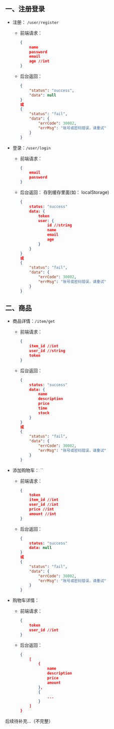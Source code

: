 ## 一、注册登录

- 注册： `/user/register`

  - 前端请求：

    ```json
    {
        name
        password
        email
        age //int
    }
    ```

  - 后台返回：

    ```json
    {
        "status": "success",
        "data": null
    }
    或
    {
        "status": "fail",
        "data": {
            "errCode": 30002,
            "errMsg": "账号或密码错误，请重试"
        }
    }
    ```

- 登录：`/user/login`

  - 前端请求：

    ```json
    {
        email
        password
    }
    ```

  - 后台返回： 存到缓存里面(如： localStorage)

    ```json
    {
        status: "success"
        data: {
        	token 
            user: {
    			id //string
                name
                email
                age
            }
    	}
    } 
    或
    {
        "status": "fail",
        "data": {
            "errCode": 30002,
            "errMsg": "账号或密码错误，请重试"
        }
    }
    ```

## 二、商品

- 商品详情：`/item/get`

  - 前端请求： 

    ```json
    {
        item_id //int
        user_id //string
        token
    }
    ```

  - 后台返回： 

    ```json
    {
        status: "success"
        data: {
        	name
        	description
        	price
        	time
        	stock
    	}
    } 
    或
    {
        "status": "fail",
        "data": {
            "errCode": 30002,
            "errMsg": "账号或密码错误，请重试"
        }
    }
    ```

- 添加购物车： ``

  - 前端请求： 

    ```json
    {
        token
        item_id //int
        user_id //int
        price //int
        amount //int
    }
    ```

  - 后台返回： 

    ```json
    {
        status: "success"
        data: null
    } 
    或
    {
        "status": "fail",
        "data": {
            "errCode": 30002,
            "errMsg": "账号或密码错误，请重试"
        }
    }
    ```

- 购物车详情：

  - 前端请求：

    ```json
    {
        token
        user_id //int
    }
    ```

  - 后台返回：

    ```json
    {
        [
            {
    			name
                description
                price
                amount
            },
            {
    			...
            }
        ]
    }
    ```
后续待补充...（不完整）

